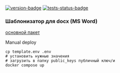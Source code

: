 [![version-badge][version-badge]][main-branch-link] [![tests-status-badge][tests-status-badge]][main-branch-link]

[version-badge]: https://img.shields.io/badge/version-0.1.0-%230071C5?style=for-the-badge&logo=semver&logoColor=orange
[tests-status-badge]: https://img.shields.io/badge/test-failed-red?style=for-the-badge&logo=pytest&logoColor=orange
[main-branch-link]: https://github.com/MavlinD/docx

### Шаблонизатор для docx (MS Word)

[основной пакет](https://docxtpl.readthedocs.io/en/latest/#indices-and-tables)

Manual deploy
```shell
cp template.env .env
# установить нужные значения
# загрузить в папку public_keys публичный ключ/и
docker compose up 
```
